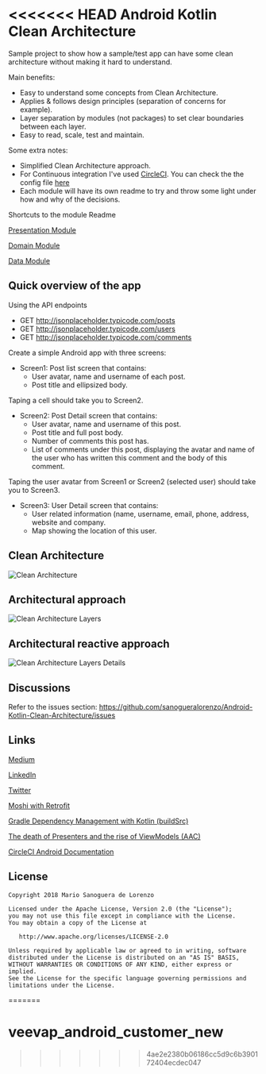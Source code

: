 <<<<<<< HEAD
Android Kotlin Clean Architecture
=

Sample project to show how a sample/test app can have some clean architecture without making it hard to understand.

Main benefits:
- Easy to understand some concepts from Clean Architecture.
- Applies & follows design principles (separation of concerns for example).
- Layer separation by modules (not packages) to set clear boundaries between each layer.
- Easy to read, scale, test and maintain.

Some extra notes:
- Simplified Clean Architecture approach.
- For Continuous integration I've used [CircleCI](https://circleci.com/gh/sanogueralorenzo/Android-Kotlin-Clean-Architecture). You can check the the config file [here](https://github.com/sanogueralorenzo/Android-Kotlin-Clean-Architecture/blob/master/.circleci/config.yml)
- Each module will have its own readme to try and throw some light under how and why of the decisions.

Shortcuts to the module Readme

[Presentation Module](https://github.com/sanogueralorenzo/Android-Kotlin-Clean-Architecture/blob/master/presentation/README.md)

[Domain Module](https://github.com/sanogueralorenzo/Android-Kotlin-Clean-Architecture/blob/master/domain/README.md)

[Data Module](https://github.com/sanogueralorenzo/Android-Kotlin-Clean-Architecture/blob/master/data/README.md)

Quick overview of the app
-

Using the API endpoints
- GET http://jsonplaceholder.typicode.com/posts
- GET http://jsonplaceholder.typicode.com/users
- GET http://jsonplaceholder.typicode.com/comments

Create a simple Android app with three screens:
- Screen1: Post list screen that contains:
    - User avatar, name and username of each post.
    - Post title and ellipsized body.

Taping a cell should take you to Screen2.

- Screen2: Post Detail screen that contains:
    - User avatar, name and username of this post.
    - Post title and full post body.
    - Number of comments this post has.
    - List of comments under this post, displaying the avatar and name of the user who has written this comment and the body of this comment.

Taping the user avatar from Screen1 or Screen2 (selected user) should take you to Screen3.

- Screen3: User Detail screen that contains:
    - User related information (name, username, email, phone, address, website and company.
    - Map showing the location of this user.

Clean Architecture
-
![Clean Architecture](https://github.com/sanogueralorenzo/Android-Kotlin-Clean-Architecture/blob/master/sample_images/clean_architecture.png)

Architectural approach
-
![Clean Architecture Layers](https://github.com/sanogueralorenzo/Android-Kotlin-Clean-Architecture/blob/master/sample_images/clean_architecture_layers.png)

Architectural reactive approach
-
![Clean Architecture Layers Details](https://github.com/sanogueralorenzo/Android-Kotlin-Clean-Architecture/blob/master/sample_images/clean_architecture_layers_details.png)

Discussions
-

Refer to the issues section: https://github.com/sanogueralorenzo/Android-Kotlin-Clean-Architecture/issues

Links
-
[Medium](https://medium.com/@sanogueralorenzo)

[LinkedIn](https://www.linkedin.com/in/mario-sanoguera-de-lorenzo-b7b392103/)

[Twitter](https://twitter.com/MarioSanoguera)

[Moshi with Retrofit](https://proandroiddev.com/moshi-with-retrofit-in-kotlin-%EF%B8%8F-a69c2621708b)

[Gradle Dependency Management with Kotlin (buildSrc)](https://proandroiddev.com/gradle-dependency-management-with-kotlin-94eed4df9a28)

[The death of Presenters and the rise of ViewModels (AAC)](https://proandroiddev.com/the-death-of-presenters-and-the-rise-of-viewmodels-aac-f14d54b419a)

[CircleCI Android Documentation](https://circleci.com/docs/2.0/language-android/)

License
-

    Copyright 2018 Mario Sanoguera de Lorenzo

    Licensed under the Apache License, Version 2.0 (the "License");
    you may not use this file except in compliance with the License.
    You may obtain a copy of the License at

       http://www.apache.org/licenses/LICENSE-2.0

    Unless required by applicable law or agreed to in writing, software
    distributed under the License is distributed on an "AS IS" BASIS,
    WITHOUT WARRANTIES OR CONDITIONS OF ANY KIND, either express or implied.
    See the License for the specific language governing permissions and
    limitations under the License.
=======
# veevap_android_customer_new
>>>>>>> 4ae2e2380b06186cc5d9c6b390172404ecdec047
